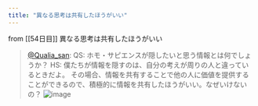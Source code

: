 ```yaml
---
title: "異なる思考は共有したほうがいい"
---
```


from [[54日目]]
異なる思考は共有したほうがいい
> [@Qualia_san](https://twitter.com/Qualia_san/status/1604863840138579968?s=20&t=AurMx9N3nqtGmczfiFCzTg): QS: ホモ・サピエンスが隠したいと思う情報とは何でしょうか？
> HS: 僕たちが情報を隠すのは、自分の考えが周りの人と違っているときだよ。
> その場合、情報を共有することで他の人に価値を提供することができるので、積極的に情報を共有したほうがいい。なぜいけないの？
> ![image](https://pbs.twimg.com/media/FkWfGAjVQAAHCum.png)
